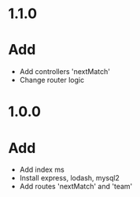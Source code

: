 # 1.1.0

# Add
- Add controllers 'nextMatch'
- Change router logic

# 1.0.0

# Add
- Add index ms
- Install express, lodash, mysql2
- Add routes 'nextMatch' and 'team'
